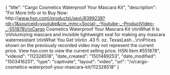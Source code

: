 {
    "title": "Cargo Cosmetics Waterproof Your Mascara Kit",
    "description": "For More Info or to Buy Now: http:\/\/www.hsn.com\/products\/seo\/8399238?rdr=1&sourceid=youtube&cm_mmc=Social-_-Youtube-_-ProductVideo-_-551878\r\nCargo Cosmetics Waterproof Your Mascara Kit \n\nWhat It Is \nVolumizing mascara and invisible lightweight seal for making any mascara waterresistant \n\nWhat You Get \n\n\n    .43 fl. oz. TexasLash...\r\nPrices shown on the previously recorded video may not represent the current price.  View hsn.com to view the current selling price. HSN Item #551878",
    "videoid": "112328518",
    "date_created": "1501489253",
    "date_modified": "1503416251",
    "type": "captivate",
    "layout": "video",
    "url": "\/v\/cargo-cosmetics-waterproof-your-mascara-kit\/112328518"
}